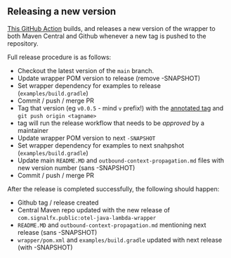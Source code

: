 ## Releasing a new version

[This GitHub Action](.github/workflows/release.yaml) builds, and releases a new version of the wrapper to both Maven Central and Github whenever a new tag is pushed to the repository.

Full release procedure is as follows:

* Checkout the latest version of the `main` branch.
* Update wrapper POM version to release (remove -SNAPSHOT)
* Set wrapper dependency for examples to release (`examples/build.gradle`)
* Commit / push / merge PR
* Tag that version (eg `v0.0.5` - mind `v` prefix!) with the [annotated tag](https://git-scm.com/book/en/v2/Git-Basics-Tagging) and `git push origin <tagname>` 
* tag will run the release workflow that needs to be *approved* by a maintainer 
* Update wrapper POM version to next `-SNAPSHOT` 
* Set wrapper dependency for examples to next snahpshot (`examples/build.gradle`)
* Update main `README.MD` and `outbound-context-propagation.md` files with new version number (sans -SNAPSHOT)
* Commit / push / merge PR

After the release is completed successfully, the following should happen:
* Github tag / release created
* Central Maven repo updated with the new release of `com.signalfx.public:otel-java-lambda-wrapper`  
* `README.MD` and `outbound-context-propagation.md` mentioning next release (sans -SNAPSHOT)
* `wrapper/pom.xml` and `examples/build.gradle` updated with next release (with -SNAPSHOT)
